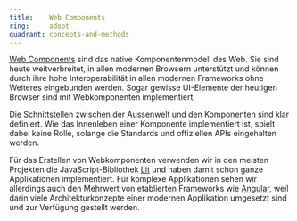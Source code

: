 ```yaml
---
title:    Web Components  
ring:     adopt  
quadrant: concepts-and-methods
---
```


[Web Components][web-components] sind das native Komponentenmodell des Web. Sie sind heute weitverbreitet, in allen
modernen Browsern unterstützt und können durch ihre hohe Interoperabilität in allen modernen Frameworks ohne Weiteres
eingebunden werden. Sogar gewisse UI-Elemente der heutigen Browser sind mit Webkomponenten implementiert.

Die Schnittstellen zwischen der Aussenwelt und den Komponenten sind klar definiert. Wie das Innenleben einer Komponente
implementiert ist, spielt dabei keine Rolle, solange die Standards und offiziellen APIs eingehalten werden.

Für das Erstellen von Webkomponenten verwenden wir in den meisten Projekten die JavaScript-Bibliothek [Lit][lit] und
haben damit schon ganze Applikationen implementiert. Für komplexe Applikationen sehen wir allerdings auch den Mehrwert
von etablierten Frameworks wie [Angular][angular], weil darin viele Architekturkonzepte einer modernen Applikation
umgesetzt sind und zur Verfügung gestellt werden.

[web-components]: https://webcomponents.today/
[lit]: ../libraries-frameworks-and-languages/lit.html
[angular]: ../libraries-frameworks-and-languages/angular.html
